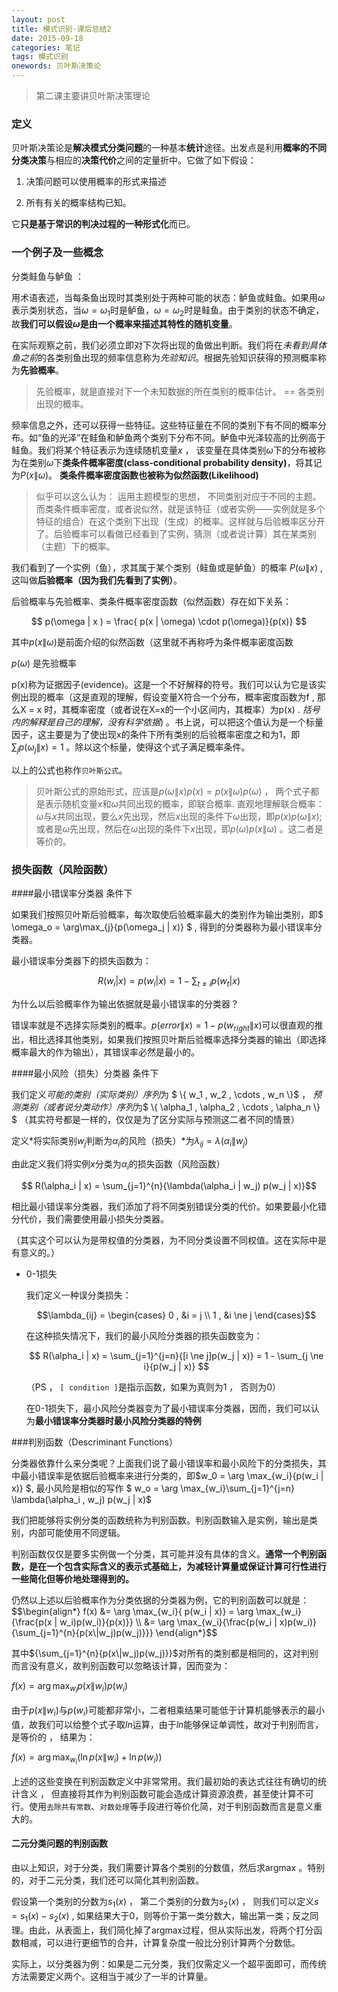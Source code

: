 ```yaml
---
layout: post
title: 模式识别-课后总结2
date: 2015-09-18
categories: 笔记
tags: 模式识别
onewords: 贝叶斯决策论
---
```

> 第二课主要讲贝叶斯决策理论

### 定义

贝叶斯决策论是**解决模式分类问题**的一种基本**统计**途径。出发点是利用**概率的不同分类决策**与相应的**决策代价**之间的定量折中。它做了如下假设：

1. 决策问题可以使用概率的形式来描述

2. 所有有关的概率结构已知。

它**只是基于常识的判决过程的一种形式化**而已。

### 一个例子及一些概念

分类鲑鱼与鲈鱼 ： 

用术语表述，当每条鱼出现时其类别处于两种可能的状态：鲈鱼或鲑鱼。如果用$\omega$表示类别状态，当$\omega=\omega_1$时是鲈鱼，$\omega = \omega_2$时是鲑鱼。由于类别的状态不确定，故**我们可以假设$\omega$是由一个概率来描述其特性的随机变量**。

在实际观察之前，我们必须立即对下次将出现的鱼做出判断。我们将在*未看到具体鱼之前*的各类别鱼出现的频率信息称为*先验知识*。根据先验知识获得的预测概率称为**先验概率**。

> 先验概率，就是直接对下一个未知数据的所在类别的概率估计。 == 各类别出现的概率。

频率信息之外，还可以获得一些特征。这些特征量在不同的类别下有不同的概率分布。如“鱼的光泽”在鲑鱼和鲈鱼两个类别下分布不同。鲈鱼中光泽较高的比例高于鲑鱼。我们将某个特征表示为连续随机变量$x$ ， 该变量在具体类别$\omega$下的分布被称为在类别$\omega$下**类条件概率密度(class-conditional probability density)**，将其记为$P(x \| \omega)$。
**类条件概率密度函数也被称为似然函数(Likelihood)**

> 似乎可以这么认为： 运用主题模型的思想， 不同类别对应于不同的主题。而类条件概率密度，或者说似然，就是该特征（或者实例——实例就是多个特征的组合）在这个类别下出现（生成）的概率。这样就与后验概率区分开了。后验概率可以看做已经看到了实例，猜测（或者说计算）其在某类别（主题）下的概率。

我们看到了一个实例（鱼），求其属于某个类别（鲑鱼或是鲈鱼）的概率 $P(\omega \| x )$ , 这叫做**后验概率（因为我们先看到了实例）**。

后验概率与先验概率、类条件概率密度函数（似然函数）存在如下关系：

$$ p(\omega | x ) = \frac{ p(x | \omega) \cdot p(\omega)}{p(x)} $$

其中$p(x \| \omega)$是前面介绍的似然函数（这里就不再称呼为条件概率密度函数

$p(\omega)$ 是先验概率

p(x)称为证据因子(evidence)。这是一个不好解释的符号。我们可以认为它是该实例出现的概率（这是直观的理解，假设变量X符合一个分布，概率密度函数为f , 那么X = x 时，其概率密度（或者说在X=x的一个小区间内，其概率）为p(x) . *括号内的解释是自己的理解，没有科学依据*) 。书上说，可以把这个值认为是一个标量因子，这主要是为了使出现x的条件下所有类别的后验概率密度之和为1，即$\sum_j{p(\omega_j \| x)} = 1$ 。除以这个标量，使得这个式子满足概率条件。

以上的公式也称作`贝叶斯公式`。

> 贝叶斯公式的原始形式，应该是$p(\omega \| x) p(x) = p(x \| \omega) p(\omega)$ ， 两个式子都是表示随机变量$x$和$\omega$共同出现的概率，即联合概率. 直观地理解联合概率：$\omega$与$x$共同出现，要么$x$先出现，然后$x$出现的条件下$\omega$出现，即$p(x)p(\omega \| x)$; 或者是$\omega$先出现，然后在$\omega$出现的条件下$x$出现，即$p(\omega)p(x \| \omega)$ 。这二者是等价的。

### 损失函数（风险函数）

####最小错误率分类器 条件下

如果我们按照贝叶斯后验概率，每次取使后验概率最大的类别作为输出类别，即$ \omega_o = \arg\max_{j}{p(\omega_j \| x)} $ , 得到的分类器称为最小错误率分类器。

最小错误率分类器下的损失函数为：

$$R(w_i | x) = p(w_i | x ) = 1 - \sum_{t \ne i }{p(w_t | x)}$$

为什么以后验概率作为输出依据就是最小错误率的分类器？

错误率就是不选择实际类别的概率。$p(error \| x) = 1 - p(w_{right} \| x)$可以很直观的推出，相比选择其他类别，如果我们按照贝叶斯后验概率选择分类器的输出（即选择概率最大的作为输出），其错误率必然是最小的。

####最小风险（损失）分类器 条件下

我们定义*可能的类别（实际类别）序列*为 $ \\{ w_1 , w_2 , \cdots , w_n \\}$ ， *预测类别（或者说分类动作）序列*为$ \\{ \alpha_1 , \alpha_2 , \cdots , \alpha_n \\} $ （其实符号都是一样的，仅仅是为了区分实际与预测这二者不同的情景）

定义*将实际类别$w_j$判断为$\alpha_i$的风险（损失）*为$\lambda_{ij} = \lambda(\alpha_i \| w_j)$

由此定义我们将实例$x$分类为$\alpha_i$的损失函数（风险函数） 

$$ R(\alpha_i | x) = \sum_{j=1}^{n}{\lambda(\alpha_i | w_j) p(w_j | x)}$$

相比最小错误率分类器，我们添加了将不同类别错误分类的代价。如果要最小化错分代价，我们需要使用最小损失分类器。

（其实这个可以认为是带权值的分类器，为不同分类设置不同权值。这在实际中是有意义的。）

- 0-1损失

    我们定义一种误分类损失：

    $$\lambda_{ij} = \begin{cases}
    0 , &i = j \\
    1 , &i \ne j  
    \end{cases}$$

    在这种损失情况下，我们的最小风险分类器的损失函数变为：

    $$ R(\alpha_i | x) = \sum_{j=1}^{j=n}{[i \ne j]p(w_j | x)} = 1 - \sum_{j \ne i}{p(w_j | x)} $$

    （PS ， `[ condition ]`是指示函数，如果为真则为1 ， 否则为0）

    在0-1损失下，最小风险分类器变为了最小错误率分类器，因而，我们可以认为**最小错误率分类器时最小风险分类器的特例**


###判别函数（Descriminant Functions）

<p>
分类器依靠什么来分类呢？上面我们说了最小错误率和最小风险下的分类损失，其中最小错误率是依据后验概率来进行分类的，即$w_0 = \arg \max_{w_i}{p(w_i | x)} $, 最小风险是相似的写作 $ w_o = \arg \max_{w_i}\sum_{j=1}^{j=n} \lambda(\alpha_i , w_j) p(w_j | x)$
</p>

我们把能够将实例分类的函数统称为判别函数。判别函数输入是实例，输出是类别，内部可能使用不同逻辑。

判别函数仅仅是要多实例做一个分类，其可能并没有具体的含义。**通常一个判别函数，是在一个包含实际含义的表示式基础上，为减轻计算量或保证计算可行性进行一些简化但等价地处理得到的。**

<p>
仍然以上述以后验概率作为分类依据的分类器为例，它的判别函数可以就是：
$$\begin{align*}
f(x) &= \arg \max_{w_i}{ p(w_i | x)} = \arg \max_{w_i}{\frac{p(x | w_i)p(w_i)}{p(x)}} \\
     &= \arg \max_{w_i}{\frac{p(w_i | x)p(w_i)}{\sum_{j=1}^{n}{p(x\|w_j)p(w_j)}}} 
\end{align*}$$
</p>

其中${\sum_{j=1}^{n}{p(x\|w_j)p(w_j)}}$对所有的类别都是相同的，这对判别而言没有意义，故判别函数可以忽略该计算，因而变为：

$f(x) = \arg \max_{w_i}{p(x \| w_i)p(w_i)}$

由于$p(x \| w_i)$与$p(w_i)$可能都非常小，二者相乘结果可能低于计算机能够表示的最小值，故我们可以给整个式子取$ln$运算，由于$ln$能够保证单调性，故对于判别而言，是等价的 ， 结果为：

$f(x) = \arg \max_{w_i}{(\ln p(x \| w_i) + \ln p(w_i))}$

上述的这些变换在判别函数定义中非常常用。我们最初始的表达式往往有确切的统计含义 ， 但直接将其作为判别函数可能会造成计算资源浪费，甚至使计算不可行。使用`去除共有常数`、`对数处理`等手段进行等价化简，对于判别函数而言是意义重大的。

#### 二元分类问题的判别函数

由以上知识，对于分类，我们需要计算各个类别的分数值，然后求argmax 。特别的，对于二元分类，我们还可以简化其判别函数。

假设第一个类别的分数为$s_1(x)$ ， 第二个类别的分数为$s_2(x)$ ， 则我们可以定义$s = s_1(x) - s_2(x)$ , 如果结果大于0，则等价于第一类分数大，输出第一类；反之同理。由此，从表面上，我们简化掉了argmax过程，但从实际出发，将两个打分函数相减，可以进行更细节的合并，计算复杂度一般比分别计算两个分数低。

实际上，以分类器为例：如果是二元分类，我们仅需定义一个超平面即可，而传统方法需要定义两个。这相当于减少了一半的计算量。






